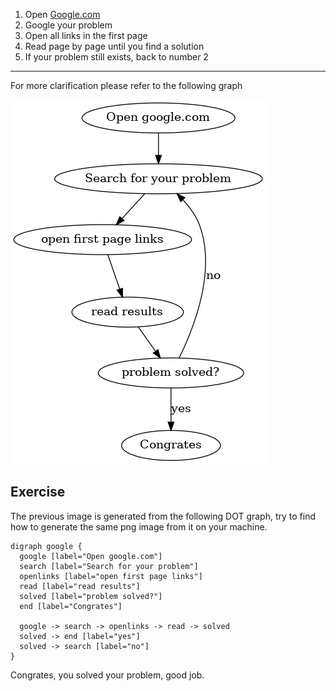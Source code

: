 
1. Open [Google.com](https://www.google.com/)
2. Google your problem
3. Open all links in the first page
4. Read page by page until you find a solution
5. If your problem still exists, back to number 2

-----

For more clarification please refer to the following graph

![googling graph](/public/googling_graph.png)

## Exercise

The previous image is generated from the following DOT graph, try to find how to
generate the same png image from it on your machine.

```
digraph google {
  google [label="Open google.com"]
  search [label="Search for your problem"]
  openlinks [label="open first page links"]
  read [label="read results"]
  solved [label="problem solved?"]
  end [label="Congrates"]

  google -> search -> openlinks -> read -> solved
  solved -> end [label="yes"]
  solved -> search [label="no"]
}
```

Congrates, you solved your problem, good job.
